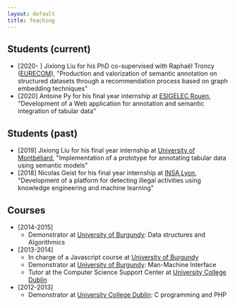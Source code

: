 ```yaml
---
layout: default
title: Teaching
---
```


## Students (current)

* [2020- ] Jixiong Liu for his PhD co-supervised with Raphaël Troncy ([EURECOM](http://www.eurecom.fr)), "Production and valorization of semantic annotation on structured datasets through a recommendation process based on graph embedding techniques"
* [2020] Antoine Py for his final year internship at [ESIGELEC Rouen](http://www.esigelec.fr/), "Development of a Web application for annotation and semantic integration of tabular data"

## Students (past)

* [2019] Jixiong Liu for his final year internship at [University of Montbéliard](http://www.univ-fcomte.fr/), "Implementation of a prototype for annotating tabular data using semantic models"
* [2018] Nicolas Geist for his final year internship at [INSA Lyon](https://www.insa-lyon.fr/), "Development of a platform for detecting illegal activities using knowledge engineering and machine learning"

## Courses

* [2014-2015]
  * Demonstrator at [University of Burgundy](http://www.ubfc.fr/): Data structures and Algorithmics
* [2013-2014]
  * In charge of a Javascript course at [University of Burgundy](http://www.ubfc.fr/)
  * Demonstrator at [University of Burgundy](http://www.ubfc.fr/): Man-Machine Interface
  * Tutor at the Computer Science Support Center at [University College Dublin](https://www.ucd.ie/)
* [2012-2013]
  * Demonstrator at [University College Dublin](https://www.ucd.ie/): C programming and PHP
